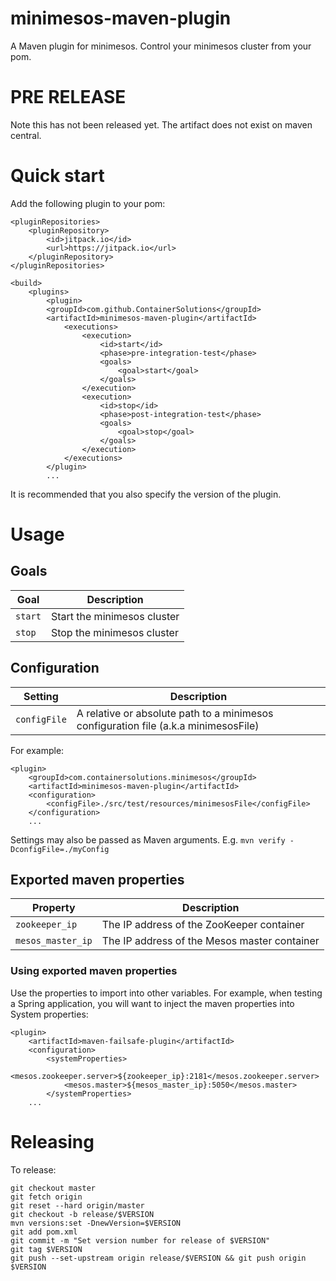 # minimesos-maven-plugin
A Maven plugin for minimesos. Control your minimesos cluster from your pom.

# PRE RELEASE
Note this has not been released yet. The artifact does not exist on maven central.

# Quick start
Add the following plugin to your pom:

```
<pluginRepositories>
    <pluginRepository>
        <id>jitpack.io</id>
        <url>https://jitpack.io</url>
    </pluginRepository>
</pluginRepositories>

<build>
    <plugins>
        <plugin>
        <groupId>com.github.ContainerSolutions</groupId>
        <artifactId>minimesos-maven-plugin</artifactId>
            <executions>
                <execution>
                    <id>start</id>
                    <phase>pre-integration-test</phase>
                    <goals>
                        <goal>start</goal>
                    </goals>
                </execution>
                <execution>
                    <id>stop</id>
                    <phase>post-integration-test</phase>
                    <goals>
                        <goal>stop</goal>
                    </goals>
                </execution>
            </executions>
        </plugin>
        ...
```

It is recommended that you also specify the version of the plugin.

# Usage
## Goals
Goal    | Description
---     | ---
`start` | Start the minimesos cluster
`stop`  | Stop the minimesos cluster

## Configuration
Setting         | Description
---             | ---
`configFile`    | A relative or absolute path to a minimesos configuration file (a.k.a minimesosFile)

For example:
```
<plugin>
    <groupId>com.containersolutions.minimesos</groupId>
    <artifactId>minimesos-maven-plugin</artifactId>
    <configuration>
        <configFile>./src/test/resources/minimesosFile</configFile>
    </configuration>
    ...
```

Settings may also be passed as Maven arguments. E.g. `mvn verify -DconfigFile=./myConfig`

## Exported maven properties
Property            | Description
---                 | ---
`zookeeper_ip`      | The IP address of the ZooKeeper container
`mesos_master_ip`   | The IP address of the Mesos master container

### Using exported maven properties
Use the properties to import into other variables. For example, when testing a Spring application, you will want to inject the maven properties into System properties:

```
<plugin>
    <artifactId>maven-failsafe-plugin</artifactId>
    <configuration>
        <systemProperties>
            <mesos.zookeeper.server>${zookeeper_ip}:2181</mesos.zookeeper.server>
            <mesos.master>${mesos_master_ip}:5050</mesos.master>
        </systemProperties>
    ...
```

# Releasing
To release:
```
git checkout master
git fetch origin
git reset --hard origin/master
git checkout -b release/$VERSION
mvn versions:set -DnewVersion=$VERSION
git add pom.xml
git commit -m "Set version number for release of $VERSION"
git tag $VERSION
git push --set-upstream origin release/$VERSION && git push origin $VERSION
```